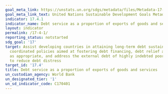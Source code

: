 ```yaml
---
goal_meta_link: https://unstats.un.org/sdgs/metadata/files/Metadata-17-04-01.pdf
goal_meta_link_text: United Nations Sustainable Development Goals Metadata (pdf 468kB)
indicator: 17.4.1
indicator_name: Debt service as a proportion of exports of goods and services
layout: indicator
permalink: /17-4-1/
reporting_status: notstarted
sdg_goal: '17'
target: Assist developing countries in attaining long-term debt sustainability through
  coordinated policies aimed at fostering debt financing, debt relief and debt restructuring,
  as appropriate, and address the external debt of highly indebted poor countries
  to reduce debt distress
target_id: '17.4'
title: Debt service as a proportion of exports of goods and services
un_custodian_agency: World Bank
un_designated_tier: '1'
un_sd_indicator_code: C170401
---
```

